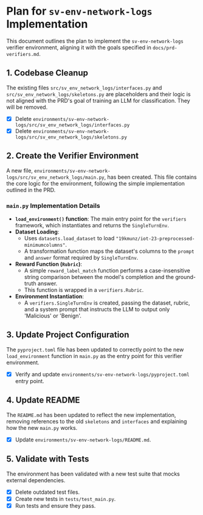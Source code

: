 # Plan for `sv-env-network-logs` Implementation

This document outlines the plan to implement the `sv-env-network-logs` verifier environment, aligning it with the goals specified in `docs/prd-verifiers.md`.

## 1. Codebase Cleanup

The existing files `src/sv_env_network_logs/interfaces.py` and `src/sv_env_network_logs/skeletons.py` are placeholders and their logic is not aligned with the PRD's goal of training an LLM for classification. They will be removed.

- [x] Delete `environments/sv-env-network-logs/src/sv_env_network_logs/interfaces.py`
- [x] Delete `environments/sv-env-network-logs/src/sv_env_network_logs/skeletons.py`

## 2. Create the Verifier Environment

A new file, `environments/sv-env-network-logs/src/sv_env_network_logs/main.py`, has been created. This file contains the core logic for the environment, following the simple implementation outlined in the PRD.

### `main.py` Implementation Details

- **`load_environment()` function**: The main entry point for the `verifiers` framework, which instantiates and returns the `SingleTurnEnv`.
- **Dataset Loading**:
  - Uses `datasets.load_dataset` to load `"19kmunz/iot-23-preprocessed-minimumcolumns"`.
  - A transformation function maps the dataset's columns to the `prompt` and `answer` format required by `SingleTurnEnv`.
- **Reward Function (`Rubric`)**:
  - A simple `reward_label_match` function performs a case-insensitive string comparison between the model's completion and the ground-truth answer.
  - This function is wrapped in a `verifiers.Rubric`.
- **Environment Instantiation**:
  - A `verifiers.SingleTurnEnv` is created, passing the dataset, rubric, and a system prompt that instructs the LLM to output only 'Malicious' or 'Benign'.

## 3. Update Project Configuration

The `pyproject.toml` file has been updated to correctly point to the new `load_environment` function in `main.py` as the entry point for this verifier environment.

- [x] Verify and update `environments/sv-env-network-logs/pyproject.toml` entry point.

## 4. Update README

The `README.md` has been updated to reflect the new implementation, removing references to the old `skeletons` and `interfaces` and explaining how the new `main.py` works.

- [x] Update `environments/sv-env-network-logs/README.md`.

## 5. Validate with Tests

The environment has been validated with a new test suite that mocks external dependencies.

- [x] Delete outdated test files.
- [x] Create new tests in `tests/test_main.py`.
- [x] Run tests and ensure they pass.
